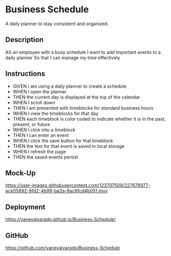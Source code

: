 # Business Schedule
A daily planner to stay consistent and organized.


## Description

AS an employee with a busy schedule
I want to add important events to a daily planner
So that I can manage my time effectively


## Instructions

- GIVEN I am using a daily planner to create a schedule
- WHEN I open the planner
- THEN the current day is displayed at the top of the calendar
- WHEN I scroll down
- THEN I am presented with timeblocks for standard business hours
- WHEN I view the timeblocks for that day
- THEN each timeblock is color coded to indicate whether it is in the past, present, or future
- WHEN I click into a timeblock
- THEN I can enter an event
- WHEN I click the save button for that timeblock
- THEN the text for that event is saved in local storage
- WHEN I refresh the page
- THEN the saved events persist

## Mock-Up

https://user-images.githubusercontent.com/123707509/227678977-ace05892-8fd2-4b99-ba2a-8ac6fcd4b051.mov

## Deployment
https://yaneyalvarado.github.io/Business-Schedule/

## GitHub

https://github.com/yaneyalvarado/Business-Schedule